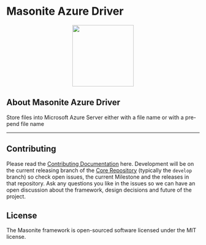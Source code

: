 # Masonite Azure Driver

<p align="center">
  <img src="https://i.imgur.com/rEXcoMn.png" width="160px">
</p>

## About Masonite Azure Driver

Store files into Microsoft Azure Server either with a file name or with a pre-pend file name

****

## Contributing

Please read the [Contributing Documentation](https://masoniteframework.gitbook.io/docs/prologue/contributing-guide) here. Development will be on the current releasing branch of the [Core Repository](https://github.com/MasoniteFramework/core) (typically the `develop` branch) so check open issues, the current Milestone and the releases in that repository. Ask any questions you like in the issues so we can have an open discussion about the framework, design decisions and future of the project.

## License

The Masonite framework is open-sourced software licensed under the MIT license.
